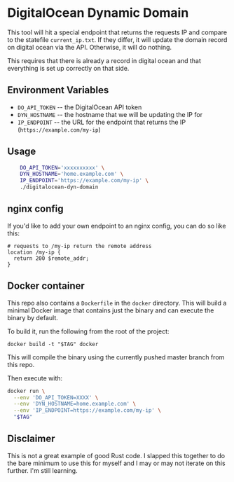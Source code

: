 # DigitalOcean Dynamic Domain

This tool will hit a special endpoint that returns the requests IP and compare to the statefile
`current_ip.txt`. If they differ, it will update the domain record on digital ocean via the API.
Otherwise, it will do nothing.

This requires that there is already a record in digital ocean and that everything is set up correctly on that
side.

## Environment Variables

 * `DO_API_TOKEN` -- the DigitalOcean API token
 * `DYN_HOSTNAME` -- the hostname that we will be updating the IP for
 * `IP_ENDPOINT` -- the URL for the endpoint that returns the IP (`https://example.com/my-ip`)

## Usage

```bash
    DO_API_TOKEN='xxxxxxxxxx' \
    DYN_HOSTNAME='home.example.com' \
    IP_ENDPOINT='https://example.com/my-ip' \
    ./digitalocean-dyn-domain
```

## nginx config

If you'd like to add your own endpoint to an nginx config, you can do so like this:

```nginx
# requests to /my-ip return the remote address
location /my-ip {
  return 200 $remote_addr;
}
```

## Docker container

This repo also contains a `Dockerfile` in the `docker` directory. This will build a minimal Docker image that
contains just the binary and can execute the binary by default.

To build it, run the following from the root of the project:

    docker build -t "$TAG" docker

This will compile the binary using the currently pushed master branch from this repo.

Then execute with:

```bash
docker run \
  --env 'DO_API_TOKEN=XXXX' \
  --env 'DYN_HOSTNAME=home.example.com' \
  --env 'IP_ENDPOINT=https://example.com/my-ip' \
  "$TAG"
```

## Disclaimer

This is not a great example of good Rust code. I slapped this together to do the bare minimum to use this for
myself and I may or may not iterate on this further. I'm still learning.

